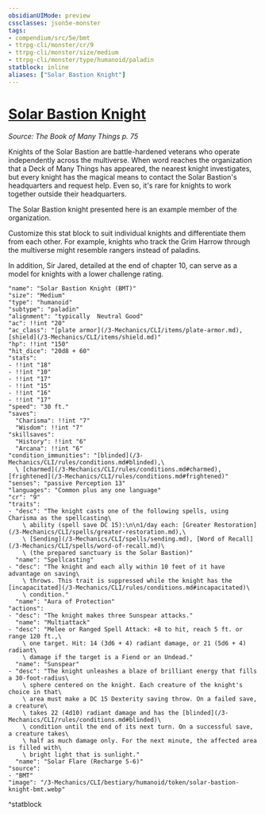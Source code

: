 ```yaml
---
obsidianUIMode: preview
cssclasses: json5e-monster
tags:
- compendium/src/5e/bmt
- ttrpg-cli/monster/cr/9
- ttrpg-cli/monster/size/medium
- ttrpg-cli/monster/type/humanoid/paladin
statblock: inline
aliases: ["Solar Bastion Knight"]
---
```

# [Solar Bastion Knight](3-Mechanics\CLI\bestiary\humanoid/solar-bastion-knight-bmt.md)
*Source: The Book of Many Things p. 75*  

Knights of the Solar Bastion are battle-hardened veterans who operate independently across the multiverse. When word reaches the organization that a Deck of Many Things has appeared, the nearest knight investigates, but every knight has the magical means to contact the Solar Bastion's headquarters and request help. Even so, it's rare for knights to work together outside their headquarters.

The Solar Bastion knight presented here is an example member of the organization.

Customize this stat block to suit individual knights and differentiate them from each other. For example, knights who track the Grim Harrow through the multiverse might resemble rangers instead of paladins.

In addition, Sir Jared, detailed at the end of chapter 10, can serve as a model for knights with a lower challenge rating.

```statblock
"name": "Solar Bastion Knight (BMT)"
"size": "Medium"
"type": "humanoid"
"subtype": "paladin"
"alignment": "typically  Neutral Good"
"ac": !!int "20"
"ac_class": "[plate armor](/3-Mechanics/CLI/items/plate-armor.md), [shield](/3-Mechanics/CLI/items/shield.md)"
"hp": !!int "150"
"hit_dice": "20d8 + 60"
"stats":
- !!int "18"
- !!int "10"
- !!int "17"
- !!int "15"
- !!int "16"
- !!int "17"
"speed": "30 ft."
"saves":
  "Charisma": !!int "7"
  "Wisdom": !!int "7"
"skillsaves":
  "History": !!int "6"
  "Arcana": !!int "6"
"condition_immunities": "[blinded](/3-Mechanics/CLI/rules/conditions.md#blinded),\
  \ [charmed](/3-Mechanics/CLI/rules/conditions.md#charmed), [frightened](/3-Mechanics/CLI/rules/conditions.md#frightened)"
"senses": "passive Perception 13"
"languages": "Common plus any one language"
"cr": "9"
"traits":
- "desc": "The knight casts one of the following spells, using Charisma as the spellcasting\
    \ ability (spell save DC 15):\n\n1/day each: [Greater Restoration](/3-Mechanics/CLI/spells/greater-restoration.md),\
    \ [Sending](/3-Mechanics/CLI/spells/sending.md), [Word of Recall](/3-Mechanics/CLI/spells/word-of-recall.md)\
    \ (the prepared sanctuary is the Solar Bastion)"
  "name": "Spellcasting"
- "desc": "The knight and each ally within 10 feet of it have advantage on saving\
    \ throws. This trait is suppressed while the knight has the [incapacitated](/3-Mechanics/CLI/rules/conditions.md#incapacitated)\
    \ condition."
  "name": "Aura of Protection"
"actions":
- "desc": "The knight makes three Sunspear attacks."
  "name": "Multiattack"
- "desc": "Melee or Ranged Spell Attack: +8 to hit, reach 5 ft. or range 120 ft.,\
    \ one target. Hit: 14 (3d6 + 4) radiant damage, or 21 (5d6 + 4) radiant\
    \ damage if the target is a Fiend or an Undead."
  "name": "Sunspear"
- "desc": "The knight unleashes a blaze of brilliant energy that fills a 30-foot-radius\
    \ sphere centered on the knight. Each creature of the knight's choice in that\
    \ area must make a DC 15 Dexterity saving throw. On a failed save, a creature\
    \ takes 22 (4d10) radiant damage and has the [blinded](/3-Mechanics/CLI/rules/conditions.md#blinded)\
    \ condition until the end of its next turn. On a successful save, a creature takes\
    \ half as much damage only. For the next minute, the affected area is filled with\
    \ bright light that is sunlight."
  "name": "Solar Flare (Recharge 5-6)"
"source":
- "BMT"
"image": "/3-Mechanics/CLI/bestiary/humanoid/token/solar-bastion-knight-bmt.webp"
```
^statblock